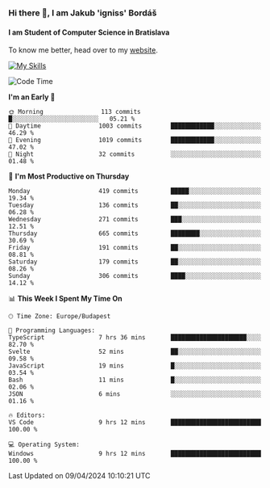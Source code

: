 ### Hi there 👋, I am Jakub 'igniss' Bordáš

#### I am Student of Computer Science in Bratislava
To know me better, head over to my [website](https://bordas.sk).

[![My Skills](https://skillicons.dev/icons?i=js,html,css,figma,svelte,java,kotlin,python,postgresql,typescript,nest,nodejs)](https://bordas.sk)


<!--START_SECTION:waka-->
![Code Time](http://img.shields.io/badge/Code%20Time-1%2C462%20hrs%2014%20mins-blue)

**I'm an Early 🐤** 

```text
🌞 Morning                113 commits         █░░░░░░░░░░░░░░░░░░░░░░░░   05.21 % 
🌆 Daytime                1003 commits        ████████████░░░░░░░░░░░░░   46.29 % 
🌃 Evening                1019 commits        ████████████░░░░░░░░░░░░░   47.02 % 
🌙 Night                  32 commits          ░░░░░░░░░░░░░░░░░░░░░░░░░   01.48 % 
```
📅 **I'm Most Productive on Thursday** 

```text
Monday                   419 commits         █████░░░░░░░░░░░░░░░░░░░░   19.34 % 
Tuesday                  136 commits         ██░░░░░░░░░░░░░░░░░░░░░░░   06.28 % 
Wednesday                271 commits         ███░░░░░░░░░░░░░░░░░░░░░░   12.51 % 
Thursday                 665 commits         ████████░░░░░░░░░░░░░░░░░   30.69 % 
Friday                   191 commits         ██░░░░░░░░░░░░░░░░░░░░░░░   08.81 % 
Saturday                 179 commits         ██░░░░░░░░░░░░░░░░░░░░░░░   08.26 % 
Sunday                   306 commits         ████░░░░░░░░░░░░░░░░░░░░░   14.12 % 
```


📊 **This Week I Spent My Time On** 

```text
🕑︎ Time Zone: Europe/Budapest

💬 Programming Languages: 
TypeScript               7 hrs 36 mins       █████████████████████░░░░   82.70 % 
Svelte                   52 mins             ██░░░░░░░░░░░░░░░░░░░░░░░   09.58 % 
JavaScript               19 mins             █░░░░░░░░░░░░░░░░░░░░░░░░   03.54 % 
Bash                     11 mins             █░░░░░░░░░░░░░░░░░░░░░░░░   02.06 % 
JSON                     6 mins              ░░░░░░░░░░░░░░░░░░░░░░░░░   01.16 % 

🔥 Editors: 
VS Code                  9 hrs 12 mins       █████████████████████████   100.00 % 

💻 Operating System: 
Windows                  9 hrs 12 mins       █████████████████████████   100.00 % 
```


 Last Updated on 09/04/2024 10:10:21 UTC
<!--END_SECTION:waka-->
